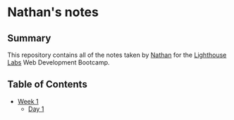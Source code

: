 # Nathan's notes

## Summary

This repository contains all of the notes taken by [Nathan](https://github.com/nyamashi722) for the [Lighthouse Labs](https://www.lighthouselabs.ca/) Web Development Bootcamp.

## Table of Contents
* [Week 1](/Week_1)
  * [Day 1](/Week_1/Day_1/)